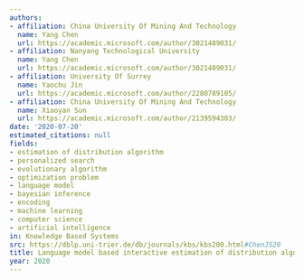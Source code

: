 ```yaml
---
authors:
- affiliation: China University Of Mining And Technology
  name: Yang Chen
  url: https://academic.microsoft.com/author/3021489031/
- affiliation: Nanyang Technological University
  name: Yang Chen
  url: https://academic.microsoft.com/author/3021489031/
- affiliation: University Of Surrey
  name: Yaochu Jin
  url: https://academic.microsoft.com/author/2280789105/
- affiliation: China University Of Mining And Technology
  name: Xiaoyan Sun
  url: https://academic.microsoft.com/author/2139594303/
date: '2020-07-20'
estimated_citations: null
fields:
- estimation of distribution algorithm
- personalized search
- evolutionary algorithm
- optimization problem
- language model
- bayesian inference
- encoding
- machine learning
- computer science
- artificial intelligence
in: Knowledge Based Systems
src: https://dblp.uni-trier.de/db/journals/kbs/kbs200.html#ChenJS20
title: Language model based interactive estimation of distribution algorithm
year: 2020
---
```

